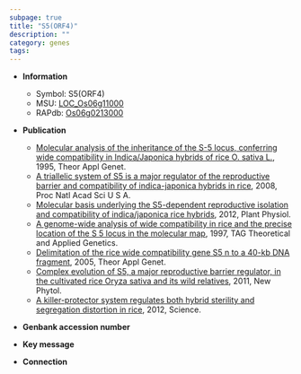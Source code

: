 ```yaml
---
subpage: true
title: "S5(ORF4)"
description: ""
category: genes
tags: 
---
```


* **Information**  
    + Symbol: S5(ORF4)  
    + MSU: [LOC_Os06g11000](http://rice.plantbiology.msu.edu/cgi-bin/ORF_infopage.cgi?orf=LOC_Os06g11000)  
    + RAPdb: [Os06g0213000](http://rapdb.dna.affrc.go.jp/viewer/gbrowse_details/irgsp1?name=Os06g0213000)  

* **Publication**  
    + [Molecular analysis of the inheritance of the S-5 locus, conferring wide compatibility in Indica/Japonica hybrids of rice O. sativa L.](http://www.ncbi.nlm.nih.gov/pubmed?term=Molecular+analysis+of+the+inheritance+of+the+S-5+locus,+conferring+wide+compatibility+in+Indica/Japonica+hybrids+of+rice+O.+sativa+L.%5BTitle%5D), 1995, Theor Appl Genet.
    + [A triallelic system of S5 is a major regulator of the reproductive barrier and compatibility of indica-japonica hybrids in rice](http://www.ncbi.nlm.nih.gov/pubmed?term=A+triallelic+system+of+S5+is+a+major+regulator+of+the+reproductive+barrier+and+compatibility+of+indica-japonica+hybrids+in+rice%5BTitle%5D), 2008, Proc Natl Acad Sci U S A.
    + [Molecular basis underlying the S5-dependent reproductive isolation and compatibility of indica/japonica rice hybrids](http://www.ncbi.nlm.nih.gov/pubmed?term=Molecular+basis+underlying+the+S5-dependent+reproductive+isolation+and+compatibility+of+indica/japonica+rice+hybrids%5BTitle%5D), 2012, Plant Physiol.
    + [A genome-wide analysis of wide compatibility in rice and the precise location of the S 5 locus in the molecular map](http://www.ncbi.nlm.nih.gov/pubmed?term=A+genome-wide+analysis+of+wide+compatibility+in+rice+and+the+precise+location+of+the+S+5+locus+in+the+molecular+map%5BTitle%5D), 1997, TAG Theoretical and Applied Genetics.
    + [Delimitation of the rice wide compatibility gene S5  n  to a 40-kb DNA fragment](http://www.ncbi.nlm.nih.gov/pubmed?term=Delimitation+of+the+rice+wide+compatibility+gene+S5++n++to+a+40-kb+DNA+fragment%5BTitle%5D), 2005, Theor Appl Genet.
    + [Complex evolution of S5, a major reproductive barrier regulator, in the cultivated rice Oryza sativa and its wild relatives](http://www.ncbi.nlm.nih.gov/pubmed?term=Complex+evolution+of+S5,+a+major+reproductive+barrier+regulator,+in+the+cultivated+rice+Oryza+sativa+and+its+wild+relatives%5BTitle%5D), 2011, New Phytol.
    + [A killer-protector system regulates both hybrid sterility and segregation distortion in rice](http://www.ncbi.nlm.nih.gov/pubmed?term=A+killer-protector+system+regulates+both+hybrid+sterility+and+segregation+distortion+in+rice%5BTitle%5D), 2012, Science.

* **Genbank accession number**  

* **Key message**  

* **Connection**  



